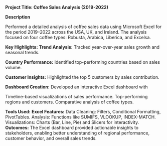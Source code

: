 **Project Title: Coffee Sales Analysis (2019-2022)**

**Description**

Performed a detailed analysis of coffee sales data using Microsoft Excel for the period 2019–2022 across the USA, UK, and Ireland. The analysis focused on four coffee types: Robusta, Arabica, Liberica, and Excelsa.

**Key Highlights:**
**Trend Analysis:** Tracked year-over-year sales growth and seasonal trends.

**Country Performance:** Identified top-performing countries based on sales volume.

**Customer Insights:** Highlighted the top 5 customers by sales contribution.

**Dashboard Creation:** Developed an interactive Excel dashboard with

Timeline-based visualizations of sales performance.
Top-performing regions and customers.
Comparative analysis of coffee types.

**Tools Used:**
**Excel Features:**
Data Cleaning: Filters, Conditional Formatting, PivotTables.
Analysis: Functions like SUMIFS, VLOOKUP, INDEX-MATCH.
Visualizations: Charts (Bar, Line, Pie) and Slicers for interactivity.
**Outcomes:**
The Excel dashboard provided actionable insights to stakeholders, enabling better understanding of regional performance, customer behavior, and overall sales trends.
